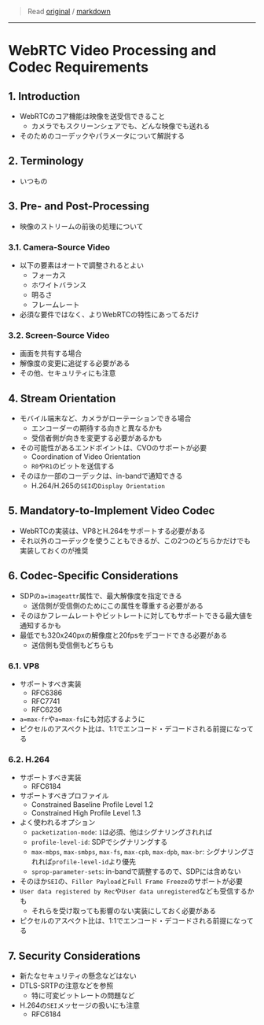 > Read [original](https://tools.ietf.org/html/rfc7742) / [markdown](../markdown/rfc7742.md)

---

# WebRTC Video Processing and Codec Requirements

## 1. Introduction

- WebRTCのコア機能は映像を送受信できること
  - カメラでもスクリーンシェアでも、どんな映像でも送れる
- そのためのコーデックやパラメータについて解説する

## 2. Terminology

- いつもの

## 3. Pre- and Post-Processing

- 映像のストリームの前後の処理について

### 3.1. Camera-Source Video

- 以下の要素はオートで調整されるとよい
  - フォーカス
  - ホワイトバランス
  - 明るさ
  - フレームレート
- 必須な要件ではなく、よりWebRTCの特性にあってるだけ

### 3.2. Screen-Source Video

- 画面を共有する場合
- 解像度の変更に追従する必要がある
- その他、セキュリティにも注意

## 4. Stream Orientation

- モバイル端末など、カメラがローテーションできる場合
  - エンコーダーの期待する向きと異なるかも
  - 受信者側が向きを変更する必要があるかも
- その可能性があるエンドポイントは、CVOのサポートが必要
  - Coordination of Video Orientation
  - `R0`や`R1`のビットを送信する
- そのほか一部のコーデックは、in-bandで通知できる
  - H.264/H.265の`SEI`の`Display Orientation`


## 5. Mandatory-to-Implement Video Codec

- WebRTCの実装は、VP8とH.264をサポートする必要がある
- それ以外のコーデックを使うこともできるが、この2つのどちらかだけでも実装しておくのが推奨

## 6. Codec-Specific Considerations

- SDPの`a=imageattr`属性で、最大解像度を指定できる
  - 送信側が受信側のためにこの属性を尊重する必要がある
- そのほかフレームレートやビットレートに対してもサポートできる最大値を通知するかも
- 最低でも320x240pxの解像度と20fpsをデコードできる必要がある
  - 送信側も受信側もどちらも

### 6.1. VP8

- サポートすべき実装
  - RFC6386
  - RFC7741
  - RFC6236
- `a=max-fr`や`a=max-fs`にも対応するように
- ピクセルのアスペクト比は、1:1でエンコード・デコードされる前提になってる

### 6.2. H.264

- サポートすべき実装
  - RFC6184
- サポートすべきプロファイル
  - Constrained Baseline Profile Level 1.2
  - Constrained High Profile Level 1.3
- よく使われるオプション
  - `packetization-mode`: `1`は必須、他はシグナリングされれば
  - `profile-level-id`: SDPでシグナリングする
  - `max-mbps`, `max-smbps`, `max-fs`, `max-cpb`, `max-dpb`, `max-br`: シグナリングされれば`profile-level-id`より優先
  - `sprop-parameter-sets`: in-bandで調整するので、SDPには含めない
- そのほか`SEI`の、`Filler Payload`と`Full Frame Freeze`のサポートが必要
- `User data registered by Rec`や`User data unregistered`なども受信するかも
  - それらを受け取っても影響のない実装にしておく必要がある
- ピクセルのアスペクト比は、1:1でエンコード・デコードされる前提になってる

## 7. Security Considerations

- 新たなセキュリティの懸念などはない
- DTLS-SRTPの注意などを参照
  - 特に可変ビットレートの問題など
- H.264の`SEI`メッセージの扱いにも注意
  - RFC6184
